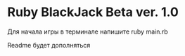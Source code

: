 # Ruby BlackJack Beta ver. 1.0

Для начала игры в терминале напишите ruby main.rb

Readme будет дополняться
